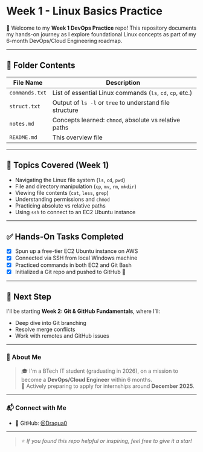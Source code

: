 # Week 1 - Linux Basics Practice

👋 Welcome to my **Week 1 DevOps Practice** repo! This repository documents my hands-on journey as I explore foundational Linux concepts as part of my 6-month DevOps/Cloud Engineering roadmap.

---

## 📁 Folder Contents

| File Name             | Description                                           |
|-----------------------|-------------------------------------------------------|
| `commands.txt`        | List of essential Linux commands (`ls`, `cd`, `cp`, etc.) |
| `struct.txt`          | Output of `ls -l` or `tree` to understand file structure |
| `notes.md`            | Concepts learned: `chmod`, absolute vs relative paths |
| `README.md`           | This overview file |

---

## 🧠 Topics Covered (Week 1)

- Navigating the Linux file system (`ls`, `cd`, `pwd`)
- File and directory manipulation (`cp`, `mv`, `rm`, `mkdir`)
- Viewing file contents (`cat`, `less`, `grep`)
- Understanding permissions and `chmod`
- Practicing absolute vs relative paths
- Using `ssh` to connect to an EC2 Ubuntu instance

---

## ✅ Hands-On Tasks Completed

- [x] Spun up a free-tier EC2 Ubuntu instance on AWS
- [x] Connected via SSH from local Windows machine
- [x] Practiced commands in both EC2 and Git Bash
- [x] Initialized a Git repo and pushed to GitHub 🎉

---

## 🔗 Next Step

I'll be starting **Week 2: Git & GitHub Fundamentals**, where I’ll:
- Deep dive into Git branching
- Resolve merge conflicts
- Work with remotes and GitHub issues

---

### 🌟 About Me

> 🎓 I'm a BTech IT student (graduating in 2026), on a mission to become a **DevOps/Cloud Engineer** within 6 months.  
> 💼 Actively preparing to apply for internships around **December 2025**.

---

### 📬 Connect with Me

- 🔗 GitHub: [@Draqua0](https://github.com/Abhinav-dops)

---

> ⭐ _If you found this repo helpful or inspiring, feel free to give it a star!_
